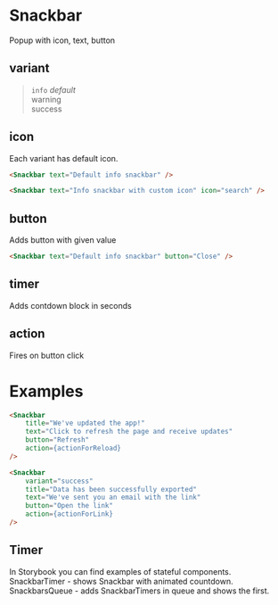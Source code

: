# Snackbar

Popup with icon, text, button

## variant
> `info` *default*  
> warning  
> success

## icon

Each variant has default icon.

```html
<Snackbar text="Default info snackbar" />

<Snackbar text="Info snackbar with custom icon" icon="search" />
```

## button

Adds button with given value

```html
<Snackbar text="Default info snackbar" button="Close" />
```

## timer

Adds contdown block in seconds

## action

Fires on button click

# Examples
```html
<Snackbar
    title="We've updated the app!"
    text="Click to refresh the page and receive updates"
    button="Refresh"
    action={actionForReload}
/>

<Snackbar
    variant="success"
    title="Data has been successfully exported"
    text="We've sent you an email with the link"
    button="Open the link"
    action={actionForLink}
/>
```

## Timer

In Storybook you can find examples of stateful components.  
SnackbarTimer - shows Snackbar with animated countdown.  
SnackbarsQueue - adds SnackbarTimers in queue and shows the first.